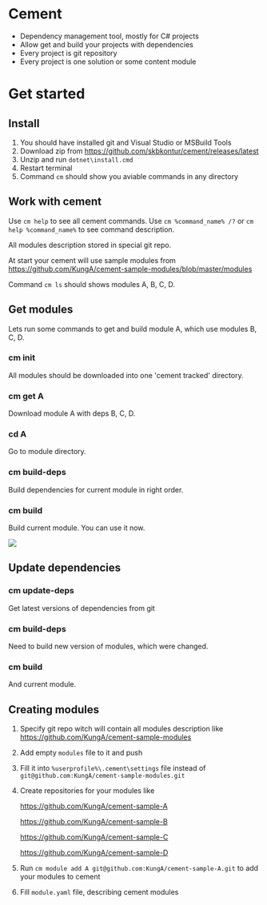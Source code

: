 # Cement

- Dependency management tool, mostly for C# projects
- Allow get and build your projects with dependencies
- Every project is git repository
- Every project is one solution or some content module

# Get started

## Install

1. You should have installed git and Visual Studio or MSBuild Tools
2. Download zip from https://github.com/skbkontur/cement/releases/latest
3. Unzip and run `dotnet\install.cmd`
4. Restart terminal
5. Command `cm` should show you aviable commands in any directory

## Work with cement

Use `cm help` to see all cement commands.
Use `cm %command_name% /?` or `cm help %command_name%` to see command description.

All modules description stored in special git repo. 

At start your cement will use sample modules from https://github.com/KungA/cement-sample-modules/blob/master/modules

Command `cm ls` should shows modules A, B, C, D.

## Get modules

Lets run some commands to get and build module A, which use modules B, C, D.

### cm init
All modules should be downloaded into one 'cement tracked' directory.

### cm get A
Download module A with deps B, C, D.

### cd A
Go to module directory.

### cm build-deps
Build dependencies for current module in right order.

### cm build
Build current module. You can use it now.

![](https://raw.githubusercontent.com/skbkontur/cement/master/images/start.png)

## Update dependencies

### cm update-deps
Get latest versions of dependencies from git

### cm build-deps
Need to build new version of modules, which were changed.

### cm build
And current module.

## Creating modules

1. Specify git repo witch will contain all modules description like https://github.com/KungA/cement-sample-modules
2. Add empty `modules` file to it and push
2. Fill it into `%userprofile%\.cement\settings` file instead of `git@github.com:KungA/cement-sample-modules.git`
3. Create repositories for your modules like

   https://github.com/KungA/cement-sample-A
   
   https://github.com/KungA/cement-sample-B
   
   https://github.com/KungA/cement-sample-C
   
   https://github.com/KungA/cement-sample-D
   
4. Run `cm module add A git@github.com:KungA/cement-sample-A.git` to add your modules to cement
5. Fill `module.yaml` file, describing cement modules
